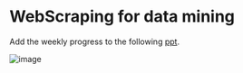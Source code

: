 # WebScraping for data mining
Add the weekly progress to the following [ppt](https://docs.google.com/presentation/d/1fFANXCziJra5UxJyQGE0Wz0FS7KVJR_XYhk-lk86lYM/edit#slide=id.p).

![image](https://user-images.githubusercontent.com/84590255/205704868-4f1ab949-1b0b-4025-a466-a60a25b27be2.png)
